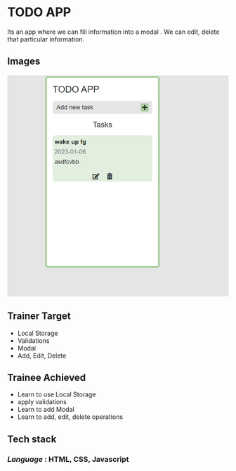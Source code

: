 # **TODO APP**

Its an app where we can fill information into a modal . We can edit, delete that particular information.

## Images

![Alt text](Todo%20app.png)

## Trainer Target

- Local Storage
- Validations
- Modal
- Add, Edit, Delete

## Trainee Achieved

- Learn to use Local Storage
- apply validations
- Learn to add Modal
- Learn to add, edit, delete operations

## Tech stack

### _Language_ : HTML, CSS, Javascript
